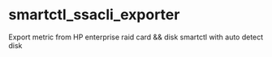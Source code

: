 # smartctl_ssacli_exporter
Export metric from HP enterprise raid card &amp;&amp; disk smartctl with auto detect disk
